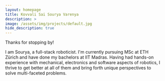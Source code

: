 ```yaml
---
layout: homepage
title: Kovvali Sai Sourya Varenya
description: >
image: /assets/img/projects/default.jpg
hide_description: true
---
```


Thanks for stopping by!

I am Sourya, a full-stack roboticist. I'm currently pursuing MSc at ETH Zürich and have done my bachelors at IIT Madras. Having had hands-on experience with mechanical, electronics and software aspects of robotics, I thrive to get better at all of them and bring forth unique perspectives to solve multi-faceted problems.
